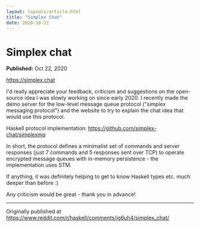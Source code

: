 ```yaml
---
layout: layouts/article.html
title: "Simplex Chat"
date: 2020-10-22
---
```


# Simplex chat

**Published:** Oct 22, 2020

https://simplex.chat

I'd really appreciate your feedback, criticism and suggestions on the open-source idea I was slowly working on since early 2020. I recently made the demo server for the low-level message queue protocol ("simplex messaging protocol") and the website to try to explain the chat idea that would use this protocol.

Haskell protocol implementation: https://github.com/simplex-chat/simplexmq

In short, the protocol defines a minimalist set of commands and server responses (just 7 commands and 5 responses sent over TCP) to operate encrypted message queues with in-memory persistence - the implementation uses STM.

If anything, it was definitely helping to get to know Haskell types etc. much deeper than before :)

Any criticism would be great - thank you in advance!

---

Originally published at https://www.reddit.com/r/haskell/comments/jg6uh4/simplex_chat/
